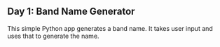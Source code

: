 ## Day 1: Band Name Generator

This simple Python app generates a band name. It takes user input and uses that to generate the name.